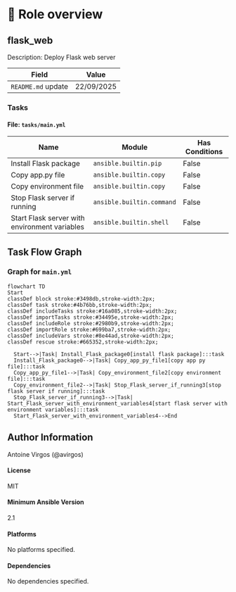 <!-- DOCSIBLE START -->

# 📃 Role overview

## flask_web



Description: Deploy Flask web server

| Field                | Value           |
|--------------------- |-----------------|
| `README.md` update        | 22/09/2025 |












### Tasks


#### File: `tasks/main.yml`

| Name | Module | Has Conditions |
| ---- | ------ | -------------- |
| Install Flask package | `ansible.builtin.pip` | False |
| Copy app.py file | `ansible.builtin.copy` | False |
| Copy environment file | `ansible.builtin.copy` | False |
| Stop Flask server if running | `ansible.builtin.command` | False |
| Start Flask server with environment variables | `ansible.builtin.shell` | False |


## Task Flow Graph



### Graph for `main.yml`

```mermaid
flowchart TD
Start
classDef block stroke:#3498db,stroke-width:2px;
classDef task stroke:#4b76bb,stroke-width:2px;
classDef includeTasks stroke:#16a085,stroke-width:2px;
classDef importTasks stroke:#34495e,stroke-width:2px;
classDef includeRole stroke:#2980b9,stroke-width:2px;
classDef importRole stroke:#699ba7,stroke-width:2px;
classDef includeVars stroke:#8e44ad,stroke-width:2px;
classDef rescue stroke:#665352,stroke-width:2px;

  Start-->|Task| Install_Flask_package0[install flask package]:::task
  Install_Flask_package0-->|Task| Copy_app_py_file1[copy app py file]:::task
  Copy_app_py_file1-->|Task| Copy_environment_file2[copy environment file]:::task
  Copy_environment_file2-->|Task| Stop_Flask_server_if_running3[stop flask server if running]:::task
  Stop_Flask_server_if_running3-->|Task| Start_Flask_server_with_environment_variables4[start flask server with environment variables]:::task
  Start_Flask_server_with_environment_variables4-->End
```


## Author Information

Antoine Virgos (@avirgos)

#### License

MIT

#### Minimum Ansible Version

2.1

#### Platforms

No platforms specified.

#### Dependencies

No dependencies specified.
<!-- DOCSIBLE END -->
